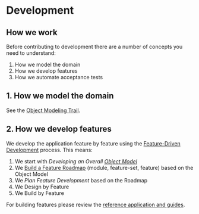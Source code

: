 # Development

## How we work

Before contributing to development there are a number of concepts you need to understand:

1. How we model the domain
2. How we develop features
3. How we automate acceptance tests

## 1. How we model the domain

See the [Object Modeling Trail](../../education/trails/object-modeling.md).

## 2. How we develop features

We develop the application feature by feature using the [Feature-Driven Development](https://en.wikipedia.org/wiki/Feature-driven_development) process. This means:

1. We start with _Developing an Overall [Object Model](../../education/trails/object-modeling.md)_
2. We [Build a Feature Roadmap](./feature-list.md) (module, feature-set, feature) based on the Object Model
3. We _Plan Feature Development_ based on the Roadmap
4. We Design by Feature
5. We Build by Feature

For building features please review the [reference application and guides](https://github.com/civilcode/magasin).
